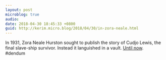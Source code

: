 ```yaml
---
layout: post
microblog: true
audio: 
date: 2018-04-30 18:45:33 +0800
guid: http://kerim.micro.blog/2018/04/30/in-zora-neale.html
---
```

In 1931, Zora Neale Hurston sought to publish the story of Cudjo Lewis, the final slave-ship survivor. Instead it languished in a vault. [Until now](http://www.vulture.com/2018/04/zora-neale-hurston-barracoon-excerpt.html). #dendum 
